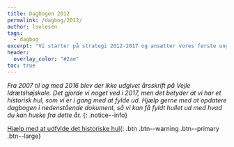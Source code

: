 ```yaml
---
title: Dagbogen 2012
permalink: /dagbog/2012/
author: lsolesen
tags:
  - dagbog
excerpt: "Vi starter på strategi 2012-2017 og ansætter vores første unglærer."
header:
  overlay_color: "#2ae"
toc: true
---
```


_Fra 2007 til og med 2016 blev der ikke udgivet årsskrift på Vejle Idrætshøjskole. Det gjorde vi noget ved i 2017, men det betyder at vi har et historisk hul, som vi er i gang med at fylde ud. Hjælp gerne med at opdatere dagbogen i nedenstående dokument, så vi kan få fyldt hullet ud med hvad du kan huske fra dette år._
{: .notice--info}

[<i class='fas fa-question'></i> Hjælp med at udfylde det historiske hul](https://docs.google.com/document/d/1etUgr63F_vLOz1ady2KeYFdpgkxR9uuLQ_KCyMh-Qjw/edit?usp=sharing){: .btn .btn--warning .btn--primary .btn--large}

